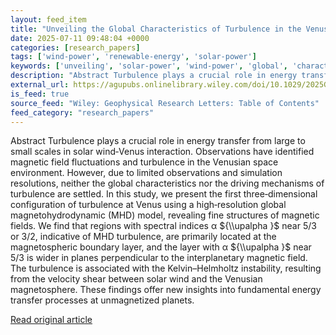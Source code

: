 ```yaml
---
layout: feed_item
title: "Unveiling the Global Characteristics of Turbulence in the Venusian Space Environment"
date: 2025-07-11 09:48:04 +0000
categories: [research_papers]
tags: ['wind-power', 'renewable-energy', 'solar-power']
keywords: ['unveiling', 'solar-power', 'wind-power', 'global', 'characteristics', 'renewable-energy']
description: "Abstract Turbulence plays a crucial role in energy transfer from large to small scales in solar wind‐Venus interaction"
external_url: https://agupubs.onlinelibrary.wiley.com/doi/10.1029/2025GL116892?af=R
is_feed: true
source_feed: "Wiley: Geophysical Research Letters: Table of Contents"
feed_category: "research_papers"
---
```


Abstract Turbulence plays a crucial role in energy transfer from large to small scales in solar wind‐Venus interaction. Observations have identified magnetic field fluctuations and turbulence in the Venusian space environment. However, due to limited observations and simulation resolutions, neither the global characteristics nor the driving mechanisms of turbulence are settled. In this study, we present the first three‐dimensional configuration of turbulence at Venus using a high‐resolution global magnetohydrodynamic (MHD) model, revealing fine structures of magnetic fields. We find that regions with spectral indices α ${\\upalpha }$ near 5/3 or 3/2, indicative of MHD turbulence, are primarily located at the magnetospheric boundary layer, and the layer with α ${\\upalpha }$ near 5/3 is wider in planes perpendicular to the interplanetary magnetic field. The turbulence is associated with the Kelvin–Helmholtz instability, resulting from the velocity shear between solar wind and the Venusian magnetosphere. These findings offer new insights into fundamental energy transfer processes at unmagnetized planets.

[Read original article](https://agupubs.onlinelibrary.wiley.com/doi/10.1029/2025GL116892?af=R)
